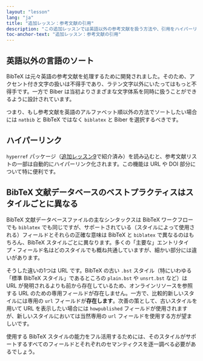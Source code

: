 ```yaml
---
layout: "lesson"
lang: "ja"
title: "追加レッスン：参考文献の引用"
description: "この追加レッスンでは英語以外の参考文献を扱う方法や、引用をハイパーリンクにする方法、そして主な BibTeX スタイル同士の違いについて説明します。"
toc-anchor-text: "追加レッスン：参考文献の引用"
---
```


## 英語以外の言語のソート

BibTeX は元々英語の参考文献を処理するために開発されました。そのため、アクセント付き文字の扱いは不得手であり、ラテン文字以外にいたってはもっと不得手です。一方で Biber は当初よりさまざまな文字体系を同時に扱うことができるように設計されています。

つまり、もし参考文献を英語のアルファベット順以外の方法でソートしたい場合には `natbib` と BibTeX ではなく `biblatex` と Biber を選択するべきです。

## ハイパーリンク

`hyperref` パッケージ（[追加レッスン9](more-09)で紹介済み）を読み込むと、参考文献リストの一部は自動的にハイパーリンク化されます。この機能は URL や DOI 部分について特に便利です。

## BibTeX 文献データベースのベストプラクティスはスタイルごとに異なる

BibTeX 文献データベースファイルの主なシンタックスは BibTeX ワークフローでも `biblatex` でも同じですが、サポートされている（スタイルによって使用される）フィールドとそれらの正確な意味は BibTeX と `biblatex` で異なるのはもちろん、BibTeX スタイルごとに異なります。多くの「主要な」エントリタイプ・フィールド名はどのスタイルでも概ね共通していますが、細かい部分には違いがあります。

そうした違いの1つは URL です。BibTeX の古い `.bst` スタイル（特にいわゆる「標準 BibTeX スタイル」であるところの `plain.bst` や `unsrt.bst` など）は URL が発明されるよりも前から存在しているため、オンラインリソースを参照する URL のための専用フィールドが存在しません。一方で、比較的新しいスタイルには専用の `url` フィールドが**存在します**。次善の策として、古いスタイルを用いて URL を表示したい場合には `howpublished` フィールドが使用されますが、新しいスタイルにおいては当然専用の `url` フィールドを使用する方が望ましいです。

使用する BibTeX スタイルの能力をフル活用するためには、そのスタイルがサポートするすべてのフィールドとそれぞれのセマンティクスを逐一調べる必要があるでしょう。
